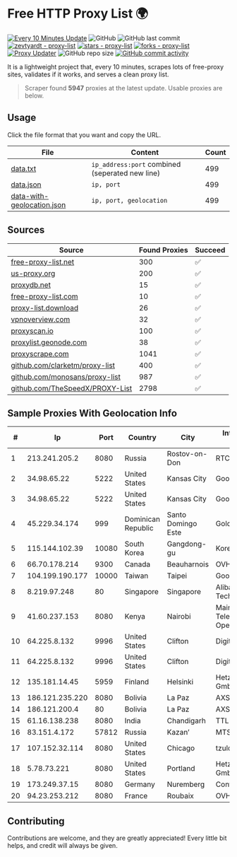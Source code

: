 
# Free HTTP Proxy List 🌍

[![Every 10 Minutes Update](https://github.com/mertguvencli/http-proxy-list/actions/workflows/main.yml/badge.svg?branch=main)](https://github.com/mertguvencli/http-proxy-list/actions/workflows/main.yml)
![GitHub](https://img.shields.io/github/license/mertguvencli/http-proxy-list)
![GitHub last commit](https://img.shields.io/github/last-commit/mertguvencli/http-proxy-list)
[![zevtyardt - proxy-list](https://img.shields.io/static/v1?label=zevtyardt&message=proxy-list&color=blue&logo=github)](https://github.com/zevtyardt/proxy-list "Go to GitHub repo")
[![stars - proxy-list](https://img.shields.io/github/stars/zevtyardt/proxy-list?style=social)](https://github.com/zevtyardt/proxy-list)
[![forks - proxy-list](https://img.shields.io/github/forks/zevtyardt/proxy-list?style=social)](https://github.com/zevtyardt/proxy-list)
[![Proxy Updater](https://github.com/zevtyardt/proxy-list/workflows/Proxy%20Updater/badge.svg)](https://github.com/zevtyardt/proxy-list/actions?query=workflow:"Proxy+Updater")
![GitHub repo size](https://img.shields.io/github/repo-size/zevtyardt/proxy-list)
[![GitHub commit activity](https://img.shields.io/github/commit-activity/m/zevtyardt/proxy-list?logo=commits)](https://github.com/zevtyardt/proxy-list/commits/main)

It is a lightweight project that, every 10 minutes, scrapes lots of free-proxy sites, validates if it works, and serves a clean proxy list.

> Scraper found **5947** proxies at the latest update. Usable proxies are below.

## Usage

Click the file format that you want and copy the URL.

|File|Content|Count|
|----|-------|-----|
|[data.txt](https://raw.githubusercontent.com/mertguvencli/http-proxy-list/main/proxy-list/data.txt)|`ip_address:port` combined (seperated new line)|499|
|[data.json](https://raw.githubusercontent.com/mertguvencli/http-proxy-list/main/proxy-list/data.json)|`ip, port`|499|
|[data-with-geolocation.json](https://raw.githubusercontent.com/mertguvencli/http-proxy-list/main/proxy-list/data-with-geolocation.json)|`ip, port, geolocation`|499|

## Sources

|Source|Found Proxies|Succeed|
|------|-------------|-------|
|[free-proxy-list.net](https://free-proxy-list.net)|300|✅|
|[us-proxy.org](https://www.us-proxy.org)|200|✅|
|[proxydb.net](http://proxydb.net)|15|✅|
|[free-proxy-list.com](https://free-proxy-list.com/?page=&port=&type%5B%5D=http&type%5B%5D=https&up_time=0&search=Search)|10|✅|
|[proxy-list.download](https://www.proxy-list.download/HTTP)|26|✅|
|[vpnoverview.com](https://vpnoverview.com/privacy/anonymous-browsing/free-proxy-servers)|32|✅|
|[proxyscan.io](https://www.proxyscan.io)|100|✅|
|[proxylist.geonode.com](https://proxylist.geonode.com/api/proxy-list?limit=300&page=1&sort_by=lastChecked&sort_type=desc&protocols=http,https)|38|✅|
|[proxyscrape.com](https://api.proxyscrape.com/v2/?request=displayproxies&protocol=http&timeout=10000&country=all&ssl=all&anonymity=all)|1041|✅|
|[github.com/clarketm/proxy-list](https://raw.githubusercontent.com/clarketm/proxy-list/master/proxy-list-raw.txt)|400|✅|
|[github.com/monosans/proxy-list](https://raw.githubusercontent.com/monosans/proxy-list/main/proxies/http.txt)|987|✅|
|[github.com/TheSpeedX/PROXY-List](https://raw.githubusercontent.com/TheSpeedX/PROXY-List/master/http.txt)|2798|✅|


## Sample Proxies With Geolocation Info

|#|Ip|Port|Country|City|Internet Service Provider|
|-|--|----|-------|----|-------------------------|
|1|213.241.205.2|8080|Russia|Rostov-on-Don|RTCOMM-YUG|
|2|34.98.65.22|5222|United States|Kansas City|Google LLC|
|3|34.98.65.22|5222|United States|Kansas City|Google LLC|
|4|45.229.34.174|999|Dominican Republic|Santo Domingo Este|Gold Data C.A.|
|5|115.144.102.39|10080|South Korea|Gangdong-gu|Korea Telecom|
|6|66.70.178.214|9300|Canada|Beauharnois|OVH SAS|
|7|104.199.190.177|10000|Taiwan|Taipei|Google LLC|
|8|8.219.97.248|80|Singapore|Singapore|Alibaba (US) Technology Co., Ltd.|
|9|41.60.237.153|8080|Kenya|Nairobi|Maintainer Liquid Telecommunications Operations Limited|
|10|64.225.8.132|9996|United States|Clifton|DigitalOcean, LLC|
|11|64.225.8.132|9996|United States|Clifton|DigitalOcean, LLC|
|12|135.181.14.45|5959|Finland|Helsinki|Hetzner Online GmbH|
|13|186.121.235.220|8080|Bolivia|La Paz|AXS Bolivia S. A.|
|14|186.121.200.4|80|Bolivia|La Paz|AXS Bolivia S. A.|
|15|61.16.138.238|8080|India|Chandigarh|TTL|
|16|83.151.4.172|57812|Russia|Kazan’|MTS PJSC|
|17|107.152.32.114|8080|United States|Chicago|tzulo, inc.|
|18|5.78.73.221|8080|United States|Portland|Hetzner Online GmbH|
|19|173.249.37.15|8080|Germany|Nuremberg|Contabo GmbH|
|20|94.23.253.212|8080|France|Roubaix|OVH SAS|



## Contributing

Contributions are welcome, and they are greatly appreciated! Every
little bit helps, and credit will always be given.

